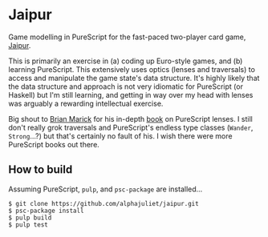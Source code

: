 # Jaipur

Game modelling in PureScript for the fast-paced two-player card game, [Jaipur](https://boardgamegeek.com/boardgame/54043/jaipur).

This is primarily an exercise in (a) coding up Euro-style games, and (b) learning PureScript. This extensively uses optics (lenses and traversals) to access and manipulate the game state's data structure. It's highly likely that the data structure and approach is not very idiomatic for PureScript (or Haskell) but I'm still learning, and getting in way over my head with lenses was arguably a rewarding intellectual exercise. 

Big shout to [Brian Marick](https://twitter.com/Marick) for his in-depth [book](https://leanpub.com/lenses) on PureScript lenses. I still don't really grok traversals and PureScript's endless type classes (`Wander`, `Strong`...?) but that's certainly no fault of his. I wish there were more PureScript books out there.

## How to build

Assuming PureScript, `pulp`, and `psc-package` are installed...

```
$ git clone https://github.com/alphajuliet/jaipur.git
$ psc-package install
$ pulp build
$ pulp test
```
